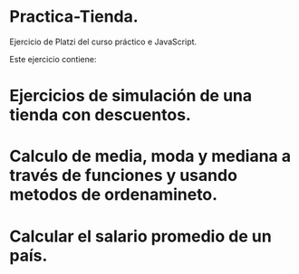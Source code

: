 # Practica-Tienda.
Ejercicio de Platzi del curso práctico e JavaScript.

Este ejercicio contiene: 
# Ejercicios de simulación de una tienda con descuentos.
# Calculo de media, moda y mediana a través de funciones y usando metodos de ordenamineto.
# Calcular el salario promedio de un país.
